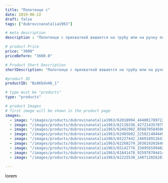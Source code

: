 ```yaml
---
title: "Полотенце с"
date: 2019-06-22
draft: false
tags: ["dubrovinanatalia1963"]

# meta description
description : "Полотенце с прихваткой вешается на трубу или на ручку печки"

# product Price
price: "3000"
priceBefore: "3600.0"

# Product Short Description
shortDescription: "Полотенце с прихваткой вешается на трубу или на ручку печки"

#product ID
productID: "BzAKbdvHb_1"

# type must be "products"
type: "products"

# product Images
# first image will be shown in the product page
images:
  - image: "/images/products/dubrovinanatalia1963/62018994_444001789722458_1419606561791039493_n.jpg"
  - image: "/images/products/dubrovinanatalia1963/62116336_427214357875912_5647392325092930757_n.jpg"
  - image: "/images/products/dubrovinanatalia1963/62492902_858870584506060_238368010203852780_n.jpg"
  - image: "/images/products/dubrovinanatalia1963/62485682_2258214044491867_2675928713248399354_n.jpg"
  - image: "/images/products/dubrovinanatalia1963/65227442_2469189116434992_2707889995826350364_n.jpg"
  - image: "/images/products/dubrovinanatalia1963/62268279_2036192016485904_7348467094185234072_n.jpg"
  - image: "/images/products/dubrovinanatalia1963/65142776_150956599402085_8407005927941475598_n.jpg"
  - image: "/images/products/dubrovinanatalia1963/61841478_925978704414974_4249148439637349880_n.jpg"
  - image: "/images/products/dubrovinanatalia1963/62225538_148712026283695_1622464860775873273_n.jpg"

---
```

lorem
